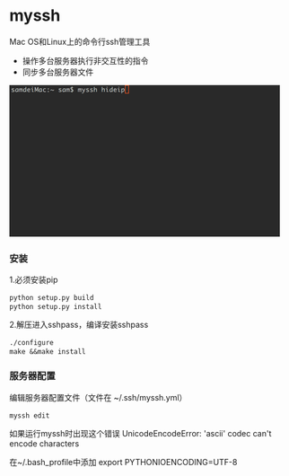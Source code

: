 # myssh
Mac OS和Linux上的命令行ssh管理工具

- 操作多台服务器执行非交互性的指令
- 同步多台服务器文件

![](./doc/images/myssh.gif)


### 安装
1.必须安装pip

 
```
python setup.py build
python setup.py install
```

2.解压进入sshpass，编译安装sshpass

```
./configure
make &&make install
```

### 服务器配置
编辑服务器配置文件（文件在 ~/.ssh/myssh.yml）

```
myssh edit
```

>
如果运行myssh时出现这个错误 UnicodeEncodeError: 'ascii' codec can't encode characters
>
在~/.bash_profile中添加 export PYTHONIOENCODING=UTF-8


